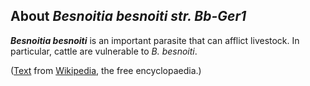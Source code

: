 About *Besnoitia besnoiti str. Bb-Ger1* 
---------------------------------------



***Besnoitia besnoiti*** is an important parasite that can afflict
livestock. In particular, cattle are vulnerable to *B. besnoiti*.

([Text](http://en.wikipedia.org/wiki/Besnoitia_besnoiti) from
[Wikipedia](http://en.wikipedia.org/), the free encyclopaedia.)
